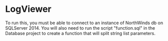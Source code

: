 # LogViewer

To run this, you must be able to connect to an instance of NorthWinds db on SQLServer 2014.  You will also need to run the script "function.sql" in the Database project to create a function that will split string list parameters.
